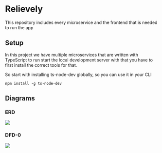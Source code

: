 # Relievely

This repository includes every microservice and the frontend that is needed to run the app

## Setup

In this project we have multiple microservices that are written with TypeScript
to run start the local development server with that you have to first install the
correct tools for that.

So start with installing ts-node-dev globally, so you can use it in your CLI

```shell
npm install -g ts-node-dev
```

## Diagrams

### ERD

[![](https://mermaid.ink/img/pako:eNqVVU2P2jAQ_SuWL70A4pvAjUKWohaCQtSKiosXG7BKbOQ4u8sC_73jBAIEUtJcEo_fzJu8GXv2eCEpwx3MVJ-TlSL-XCB4es5o0h0PnfEU7WOLebjQiFM0-Y7meEiRXCK9Zmgh_S0RXIo5vkADrbhYIUF8BuCxeWXBj3MRf3R73vDn0Js9pyQLzd-43uVjfIQ2cRdEs5VUO_RiovfOq2yaYyrPwwEVi-iwTyzFXtezB447Qx34T6EJF8GtzwXxXNdTQjllTaETVUe2983p56ijz_Ra0nxst9iEa-B0f-RgWkmyueahkDuQEaU9HlFFr_c1EwDnQYQP0DsJ0EIxwNI7ZyZotisK1jLcUPQaN9-GpSK8SrlBivlcUKZMooJykFMqxON8wwDs70ToLwEiF-QSEIYkq6_gh1_SR0UpFmwlEICuD0p2ETHprWiZ3Vip7Vza_2drPXRJau7ao-G4b7s56n5WLh9tGp0wTlxn4NrTHIRbJVcgeIC4Zv5d0-iHHWOgWb1mWHwpqbfbsri2HrCIa634mwkE-6mqJkknhR05Tr_ozSb2XU0vO88PLWRzQ3elqTGnz20anog6djw7h6JC6kdUJn8GDnCNnr4y8CbquSrD_r_Px8PqHXEB-0z5hFMYW3tkrHMMzj7wdOCTEvVnjguxnbIlCTfaZaaRTCvFCAhbpLUEBed7RD5-carXBlE9mTdkJ0Pd54rBHDDzyjh7X00mJgsSajndiQXuLOF6YgUcbk1bneZoYmWUw1UyisdsNG0LGAbgbykBo1XIoiXu7PEH7tSaJatSaVntWrluNWtWpVHAOzBXyyWrWqnWG-2WVW22jgX8GfmXS-16uV5rtRutZrlVbdSs41_g32Qz?type=png)](https://mermaid-js.github.io/mermaid-live-editor/edit#pako:eNqVVU2P2jAQ_SuWL70A4pvAjUKWohaCQtSKiosXG7BKbOQ4u8sC_73jBAIEUtJcEo_fzJu8GXv2eCEpwx3MVJ-TlSL-XCB4es5o0h0PnfEU7WOLebjQiFM0-Y7meEiRXCK9Zmgh_S0RXIo5vkADrbhYIUF8BuCxeWXBj3MRf3R73vDn0Js9pyQLzd-43uVjfIQ2cRdEs5VUO_RiovfOq2yaYyrPwwEVi-iwTyzFXtezB447Qx34T6EJF8GtzwXxXNdTQjllTaETVUe2983p56ijz_Ra0nxst9iEa-B0f-RgWkmyueahkDuQEaU9HlFFr_c1EwDnQYQP0DsJ0EIxwNI7ZyZotisK1jLcUPQaN9-GpSK8SrlBivlcUKZMooJykFMqxON8wwDs70ToLwEiF-QSEIYkq6_gh1_SR0UpFmwlEICuD0p2ETHprWiZ3Vip7Vza_2drPXRJau7ao-G4b7s56n5WLh9tGp0wTlxn4NrTHIRbJVcgeIC4Zv5d0-iHHWOgWb1mWHwpqbfbsri2HrCIa634mwkE-6mqJkknhR05Tr_ozSb2XU0vO88PLWRzQ3elqTGnz20anog6djw7h6JC6kdUJn8GDnCNnr4y8CbquSrD_r_Px8PqHXEB-0z5hFMYW3tkrHMMzj7wdOCTEvVnjguxnbIlCTfaZaaRTCvFCAhbpLUEBed7RD5-carXBlE9mTdkJ0Pd54rBHDDzyjh7X00mJgsSajndiQXuLOF6YgUcbk1bneZoYmWUw1UyisdsNG0LGAbgbykBo1XIoiXu7PEH7tSaJatSaVntWrluNWtWpVHAOzBXyyWrWqnWG-2WVW22jgX8GfmXS-16uV5rtRutZrlVbdSs41_g32Qz)

### DFD-0
[![](https://mermaid.ink/img/pako:eNptkVFPgzAUhf_KzX1my2CsCA8mbD4aoyy-KD40cNkaaYulTOfYf7cb04ixT23P13NOcw9Y6JIwwarW78WWGwu3Wa7ArfR5bbuSlH2ByeS6N8SN4WpDUGhluVBkelgeMqoF7ajeH4dXyxMMfUaFlpJUya3Qqof04jmoq-3Z6I5LAm3gnkyrFXd2IyotCmpbSJsGWrJWqM0PcUl5bKnqahCq0n8jMpqUGuyW4K2j9lRCcSPob0ZGDXELaWHFTtj9WR5FnDp60AwNL0mr57SUQr0M4Oq77WAxMMuR9rvnWHn4XW4ELP8DKqMltMNY-tVQFT2UZCQXpRvj4XSTo_u3pBwTty25ec0xV0fH8c7q9V4VmFjTkYdd4-ZDN4JvDJeYVLxu3W3D1ZPW8htyR0wO-IFJOI1YzKJ5eBXEjPks9nCPiR_PpmEUMrYI_OCKhX5w9PDzbDCbMn_hlCCex_EsiqL4-AWZ_cPA?type=png)](https://mermaid.live/edit#pako:eNptkVFPgzAUhf_KzX1my2CsCA8mbD4aoyy-KD40cNkaaYulTOfYf7cb04ixT23P13NOcw9Y6JIwwarW78WWGwu3Wa7ArfR5bbuSlH2ByeS6N8SN4WpDUGhluVBkelgeMqoF7ajeH4dXyxMMfUaFlpJUya3Qqof04jmoq-3Z6I5LAm3gnkyrFXd2IyotCmpbSJsGWrJWqM0PcUl5bKnqahCq0n8jMpqUGuyW4K2j9lRCcSPob0ZGDXELaWHFTtj9WR5FnDp60AwNL0mr57SUQr0M4Oq77WAxMMuR9rvnWHn4XW4ELP8DKqMltMNY-tVQFT2UZCQXpRvj4XSTo_u3pBwTty25ec0xV0fH8c7q9V4VmFjTkYdd4-ZDN4JvDJeYVLxu3W3D1ZPW8htyR0wO-IFJOI1YzKJ5eBXEjPks9nCPiR_PpmEUMrYI_OCKhX5w9PDzbDCbMn_hlCCex_EsiqL4-AWZ_cPA)